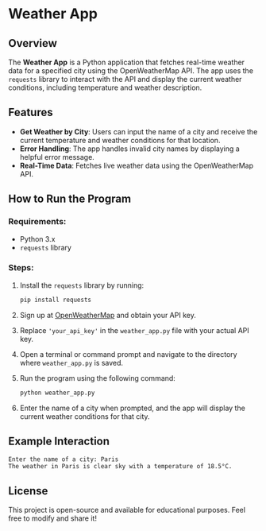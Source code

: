 
# Weather App

## Overview

The **Weather App** is a Python application that fetches real-time weather data for a specified city using the OpenWeatherMap API. The app uses the `requests` library to interact with the API and display the current weather conditions, including temperature and weather description.

## Features

- **Get Weather by City**: Users can input the name of a city and receive the current temperature and weather conditions for that location.
- **Error Handling**: The app handles invalid city names by displaying a helpful error message.
- **Real-Time Data**: Fetches live weather data using the OpenWeatherMap API.

## How to Run the Program

### Requirements:
- Python 3.x
- `requests` library

### Steps:
1. Install the `requests` library by running:
    ```bash
    pip install requests
    ```
2. Sign up at [OpenWeatherMap](https://openweathermap.org/api) and obtain your API key.
3. Replace `'your_api_key'` in the `weather_app.py` file with your actual API key.
4. Open a terminal or command prompt and navigate to the directory where `weather_app.py` is saved.
5. Run the program using the following command:

    ```bash
    python weather_app.py
    ```

6. Enter the name of a city when prompted, and the app will display the current weather conditions for that city.

## Example Interaction

```text
Enter the name of a city: Paris
The weather in Paris is clear sky with a temperature of 18.5°C.
```

## License

This project is open-source and available for educational purposes. Feel free to modify and share it!
